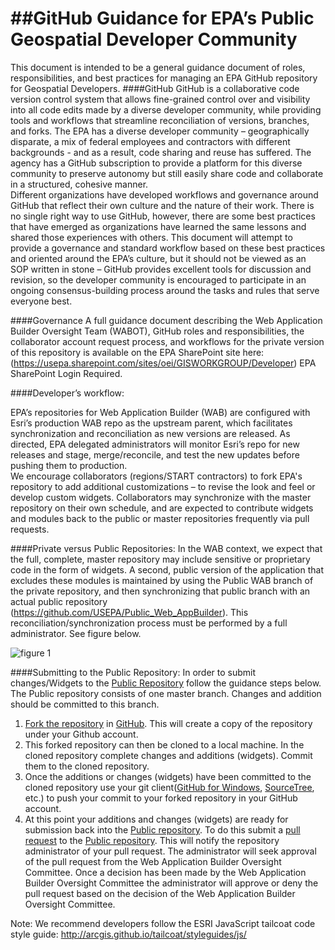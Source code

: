 ##GitHub Guidance for EPA’s Public Geospatial Developer Community
=========
This document is intended to be a general guidance document of roles, responsibilities, and best practices for managing an EPA GitHub repository for Geospatial Developers.
####GitHub
GitHub is a collaborative code version control system that allows fine-grained control over and visibility into all code edits made by a diverse developer community, while providing tools and workflows that streamline reconciliation of versions, branches, and forks.  The EPA has a diverse developer community – geographically disparate, a mix of federal employees and contractors with different backgrounds - and as a result, code sharing and reuse has suffered.  The agency has a GitHub subscription to provide a platform for this diverse community to preserve autonomy but still easily share code and collaborate in a structured, cohesive manner.  
Different organizations have developed workflows and governance around GitHub that reflect their own culture and the nature of their work.  There is no single right way to use GitHub, however, there are some best practices that have emerged as organizations have learned the same lessons and shared those experiences with others.  This document will attempt to provide a governance and standard workflow based on these best practices and oriented around the EPA’s culture, but it should not be viewed as an SOP written in stone – GitHub provides excellent tools for discussion and revision, so the developer community is encouraged to participate in an ongoing consensus-building process around the tasks and rules that serve everyone best.

####Governance
A full guidance document describing the Web Application Builder Oversight Team (WABOT), GitHub roles and responsibilities, the collaborator account request process, and workflows for the private version of this repository is available on the EPA SharePoint site here:
(https://usepa.sharepoint.com/sites/oei/GISWORKGROUP/Developer)
EPA SharePoint Login Required.  

####Developer’s workflow:

EPA’s repositories for Web Application Builder (WAB) are configured with Esri’s production WAB repo as the upstream parent, which facilitates synchronization and reconciliation as new versions are released.  As directed, EPA delegated administrators will monitor Esri’s repo for new releases and stage, merge/reconcile, and test the new updates before pushing them to production.  
We encourage collaborators (regions/START contractors) to fork EPA's repository to add additional customizations – to revise the look and feel or develop custom widgets. Collaborators may synchronize with the master repository on their own schedule, and are expected to contribute widgets and modules back to the public or master repositories frequently via pull requests.

####Private versus Public Repositories:
In the WAB context, we expect that the full, complete, master repository may include sensitive or proprietary code in the form of widgets.  A second, public version of the application that excludes these modules is maintained by using the Public WAB branch of the private repository, and then synchronizing that public branch with an actual public repository (https://github.com/USEPA/Public_Web_AppBuilder).  This reconciliation/synchronization process must be performed by a full administrator.  See figure below.

![figure 1](https://github.com/USEPA/EPA_Esri_Web_AppBuilder/blob/master/docs/EPA_WAB_Repository_Structure.jpg)

####Submitting to the Public Repository:
In order to submit changes/Widgets to the [Public Repository](https://github.com/USEPA/EPA_Public_Esri_Web_AppBuilder) follow the guidance steps below. The Public repository consists of one master branch. Changes and addition should be committed to this branch. 

1.	[Fork the repository](https://help.github.com/articles/fork-a-repo/) in [GitHub](https://github.com/). This will create a copy of the repository under your Github account.
2.	This forked repository can then be cloned to a local machine.  In the cloned repository complete changes and additions (widgets). Commit them to the cloned repository.
3.	Once the additions or changes (widgets) have been committed to the cloned repository use your git client([GitHub for Windows](https://windows.github.com/), [SourceTree](http://www.sourcetreeapp.com/), etc.) to push your commit to your forked repository in your GitHub account.
4.	At this point your additions and changes (widgets) are ready for submission back into the [Public repository](https://github.com/USEPA/EPA_Public_Esri_Web_AppBuilder).  To do this submit a [pull request](https://help.github.com/articles/using-pull-requests/) to the [Public repository](https://github.com/USEPA/EPA_Public_Esri_Web_AppBuilder). This will notify the repository administrator of your pull request. The administrator will seek approval of the pull request from the Web Application Builder Oversight Committee. Once a decision has been made by the Web Application Builder Oversight Committee the administrator will approve or deny the pull request based on the decision of the Web Application Builder Oversight Committee.

Note:  We recommend developers follow the ESRI JavaScript tailcoat code style guide: http://arcgis.github.io/tailcoat/styleguides/js/

